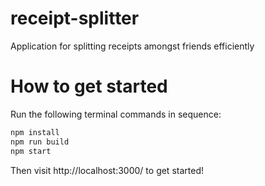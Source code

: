 # receipt-splitter
Application for splitting receipts amongst friends efficiently

# How to get started
Run the following terminal commands in sequence:
```bash
npm install
npm run build
npm start
```

Then visit http://localhost:3000/ to get started!